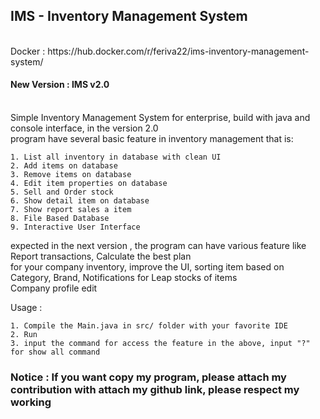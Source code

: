 <h2>IMS - Inventory Management System </h2><br/>
Docker : https://hub.docker.com/r/feriva22/ims-inventory-management-system/

<h4>New Version : IMS v2.0</h4><br/>
Simple Inventory Management System for enterprise, build with java and console interface, in the version 2.0 <br/>
program have several basic feature in inventory management that is:<br/>

    1. List all inventory in database with clean UI
    2. Add items on database
    3. Remove items on database
    4. Edit item properties on database
    5. Sell and Order stock
    6. Show detail item on database
    7. Show report sales a item
    8. File Based Database
    9. Interactive User Interface

expected in the next version , the program can have various feature like Report transactions, Calculate the best plan<br/>
for your company inventory, improve the UI, sorting item based on Category, Brand, Notifications for Leap stocks of items<br/>
Company profile edit<br/>

Usage : <br/>

    1. Compile the Main.java in src/ folder with your favorite IDE
    2. Run
    3. input the command for access the feature in the above, input "?" for show all command


<h3>Notice : If you want copy my program, please attach my contribution with attach my github link, please respect my working</h3>